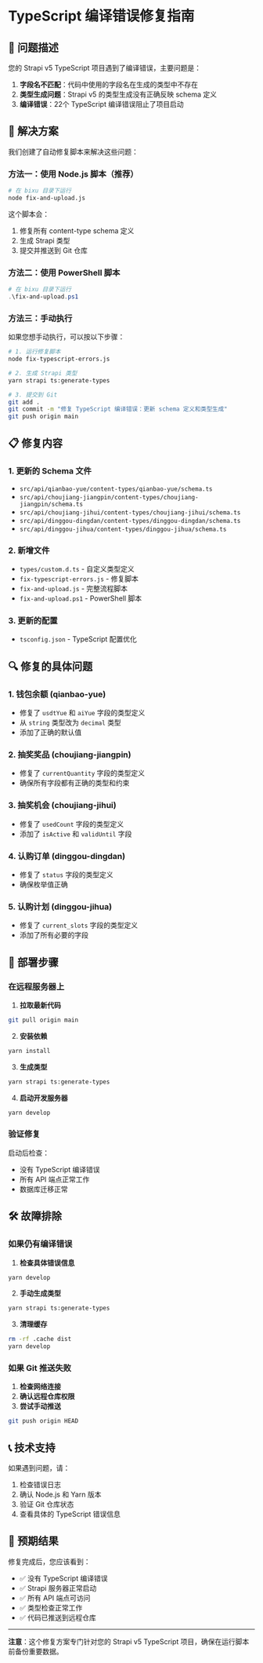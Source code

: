 # TypeScript 编译错误修复指南

## 🚨 问题描述

您的 Strapi v5 TypeScript 项目遇到了编译错误，主要问题是：

1. **字段名不匹配**：代码中使用的字段名在生成的类型中不存在
2. **类型生成问题**：Strapi v5 的类型生成没有正确反映 schema 定义
3. **编译错误**：22个 TypeScript 编译错误阻止了项目启动

## 🔧 解决方案

我们创建了自动修复脚本来解决这些问题：

### 方法一：使用 Node.js 脚本（推荐）

```bash
# 在 bixu 目录下运行
node fix-and-upload.js
```

这个脚本会：
1. 修复所有 content-type schema 定义
2. 生成 Strapi 类型
3. 提交并推送到 Git 仓库

### 方法二：使用 PowerShell 脚本

```powershell
# 在 bixu 目录下运行
.\fix-and-upload.ps1
```

### 方法三：手动执行

如果您想手动执行，可以按以下步骤：

```bash
# 1. 运行修复脚本
node fix-typescript-errors.js

# 2. 生成 Strapi 类型
yarn strapi ts:generate-types

# 3. 提交到 Git
git add .
git commit -m "修复 TypeScript 编译错误：更新 schema 定义和类型生成"
git push origin main
```

## 📋 修复内容

### 1. 更新的 Schema 文件

- `src/api/qianbao-yue/content-types/qianbao-yue/schema.ts`
- `src/api/choujiang-jiangpin/content-types/choujiang-jiangpin/schema.ts`
- `src/api/choujiang-jihui/content-types/choujiang-jihui/schema.ts`
- `src/api/dinggou-dingdan/content-types/dinggou-dingdan/schema.ts`
- `src/api/dinggou-jihua/content-types/dinggou-jihua/schema.ts`

### 2. 新增文件

- `types/custom.d.ts` - 自定义类型定义
- `fix-typescript-errors.js` - 修复脚本
- `fix-and-upload.js` - 完整流程脚本
- `fix-and-upload.ps1` - PowerShell 脚本

### 3. 更新的配置

- `tsconfig.json` - TypeScript 配置优化

## 🔍 修复的具体问题

### 1. 钱包余额 (qianbao-yue)
- 修复了 `usdtYue` 和 `aiYue` 字段的类型定义
- 从 `string` 类型改为 `decimal` 类型
- 添加了正确的默认值

### 2. 抽奖奖品 (choujiang-jiangpin)
- 修复了 `currentQuantity` 字段的类型定义
- 确保所有字段都有正确的类型和约束

### 3. 抽奖机会 (choujiang-jihui)
- 修复了 `usedCount` 字段的类型定义
- 添加了 `isActive` 和 `validUntil` 字段

### 4. 认购订单 (dinggou-dingdan)
- 修复了 `status` 字段的类型定义
- 确保枚举值正确

### 5. 认购计划 (dinggou-jihua)
- 修复了 `current_slots` 字段的类型定义
- 添加了所有必要的字段

## 🚀 部署步骤

### 在远程服务器上

1. **拉取最新代码**
```bash
git pull origin main
```

2. **安装依赖**
```bash
yarn install
```

3. **生成类型**
```bash
yarn strapi ts:generate-types
```

4. **启动开发服务器**
```bash
yarn develop
```

### 验证修复

启动后检查：
- 没有 TypeScript 编译错误
- 所有 API 端点正常工作
- 数据库迁移正常

## 🛠️ 故障排除

### 如果仍有编译错误

1. **检查具体错误信息**
```bash
yarn develop
```

2. **手动生成类型**
```bash
yarn strapi ts:generate-types
```

3. **清理缓存**
```bash
rm -rf .cache dist
yarn develop
```

### 如果 Git 推送失败

1. **检查网络连接**
2. **确认远程仓库权限**
3. **尝试手动推送**
```bash
git push origin HEAD
```

## 📞 技术支持

如果遇到问题，请：

1. 检查错误日志
2. 确认 Node.js 和 Yarn 版本
3. 验证 Git 仓库状态
4. 查看具体的 TypeScript 错误信息

## 🎯 预期结果

修复完成后，您应该看到：

- ✅ 没有 TypeScript 编译错误
- ✅ Strapi 服务器正常启动
- ✅ 所有 API 端点可访问
- ✅ 类型检查正常工作
- ✅ 代码已推送到远程仓库

---

**注意**：这个修复方案专门针对您的 Strapi v5 TypeScript 项目，确保在运行脚本前备份重要数据。